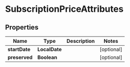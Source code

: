 

# SubscriptionPriceAttributes


## Properties

| Name | Type | Description | Notes |
|------------ | ------------- | ------------- | -------------|
|**startDate** | **LocalDate** |  |  [optional] |
|**preserved** | **Boolean** |  |  [optional] |



